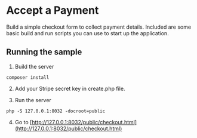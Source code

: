 # Accept a Payment

Build a simple checkout form to collect payment details. Included are some basic
build and run scripts you can use to start up the application.

## Running the sample

1. Build the server

```
composer install
```

2. Add your Stripe secret key in create.php file.

3. Run the server

```
php -S 127.0.0.1:8032 -docroot=public
```

4. Go to [http://127.0.0.1:8032/public/checkout.html](http://127.0.0.1:8032/public/checkout.html)
